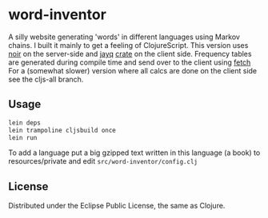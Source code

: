 # word-inventor

A silly website generating 'words' in different languages using Markov chains.
I built it mainly to get a feeling of ClojureScript.
This version uses [noir](https://github.com/ibdknox/noir) on the server-side and [jayq](https://github.com/ibdknox/jayq) [crate](https://github.com/ibdknox/crate) on the client side. Frequency tables are generated during compile time and send over to the client using [fetch](https://github.com/ibdknox/fetch)
For a (somewhat slower) version where all calcs are done on the client side see the cljs-all branch.

## Usage

```bash
lein deps
lein trampoline cljsbuild once
lein run
```

To add a language put a big gzipped text written in this language (a book) to resources/private and edit `src/word-inventor/config.clj`

## License

Distributed under the Eclipse Public License, the same as Clojure.

